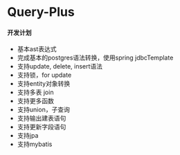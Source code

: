 # Query-Plus

#### 开发计划
- 基本ast表达式
- 完成基本的postgres语法转换，使用spring jdbcTemplate
- 支持update, delete, insert语法
- 支持锁，for update
- 支持entity对象转换
- 支持多表 join
- 支持更多函数
- 支持union，子查询
- 支持输出建表语句
- 支持更新字段语句
- 支持jpa
- 支持mybatis